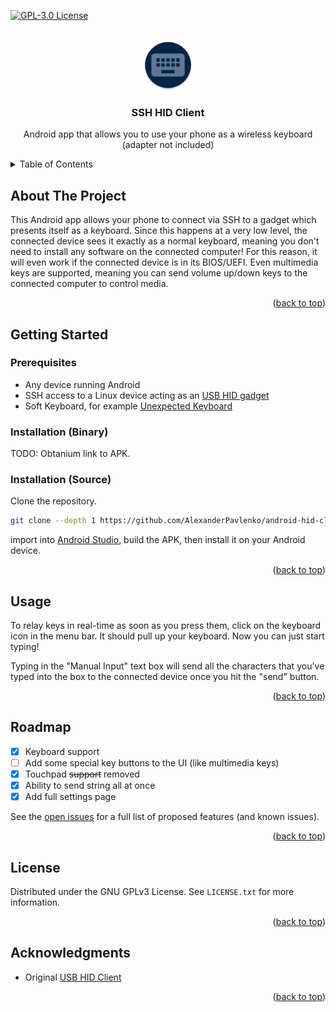 <div id="top"></div>

<!-- PROJECT SHIELDS -->
[![GPL-3.0 License][license-shield]][license-url]

<!-- PROJECT LOGO -->
<br />
<div align="center">
  <a href="https://github.com/AlexanderPavlenko/android-hid-client">
    <img src="images/app-icon-round.png" alt="App Icon" width="80" height="80">
  </a>

<h3 align="center">SSH HID Client</h3>
  <p align="center">
    Android app that allows you to use your phone as a wireless keyboard <br/>
    (adapter not included)
  </p>
</div>



<!-- TABLE OF CONTENTS -->
<details>
  <summary>Table of Contents</summary>
  <ol>
    <li>
      <a href="#about-the-project">About The Project</a>
    </li>
    <li>
      <a href="#getting-started">Getting Started</a>
      <ul>
        <li><a href="#prerequisites">Prerequisites</a></li>
      </ul>
    </li>
    <li><a href="#usage">Usage</a></li>
    <li><a href="#roadmap">Roadmap</a></li>
    <li><a href="#license">License</a></li>
    <li><a href="#acknowledgments">Acknowledgments</a></li>
  </ol>
</details>



<!-- ABOUT THE PROJECT -->

## About The Project

This Android app allows your phone to connect via SSH to a gadget which presents itself as a keyboard.
Since this happens at a very low level, the connected device sees it exactly as a normal keyboard, meaning
you don't need to install any software on the connected computer! For this reason, it will even work if the
connected device is in its BIOS/UEFI. Even multimedia keys are supported, meaning you can send volume up/down
keys to the connected computer to control media.

<p align="right">(<a href="#top">back to top</a>)</p>



<!-- GETTING STARTED -->

## Getting Started

### Prerequisites

* Any device running Android
* SSH access to a Linux device acting as an [USB HID gadget](https://github.com/AlexanderPavlenko/pi-keyboard)
* Soft Keyboard, for example [Unexpected Keyboard](https://github.com/Julow/Unexpected-Keyboard)

### Installation (Binary)<a name="installation-binary"> </a>

TODO: Obtanium link to APK.

### Installation (Source)<a name="installation-source"></a>

Clone the repository.

   ```sh
   git clone --depth 1 https://github.com/AlexanderPavlenko/android-hid-client.git
   ```

import into [Android Studio](https://developer.android.com/studio), build the APK, then install it
on your Android device.

<p align="right">(<a href="#top">back to top</a>)</p>

<!-- USAGE EXAMPLES -->

## Usage

To relay keys in real-time as soon as you press them, click on the keyboard icon in the menu bar. It should pull up your
keyboard. Now you can just start typing!

Typing in the "Manual Input" text box will send all the characters that you've typed into the box to
the connected device once you hit the "send" button.

<p align="right">(<a href="#top">back to top</a>)</p>



<!-- ROADMAP -->

## Roadmap

- [X] Keyboard support
- [ ] Add some special key buttons to the UI (like multimedia keys)
- [X] Touchpad ~~support~~ removed
- [X] Ability to send string all at once
- [X] Add full settings page

See the [open issues][issues-url] for a full list of proposed features (and known issues).

<p align="right">(<a href="#top">back to top</a>)</p>


<!-- LICENSE -->

## License

Distributed under the GNU GPLv3 License. See `LICENSE.txt` for more information.

<p align="right">(<a href="#top">back to top</a>)</p>



<!-- ACKNOWLEDGMENTS -->

## Acknowledgments

* Original [USB HID Client](https://github.com/Arian04/android-hid-client)

<p align="right">(<a href="#top">back to top</a>)</p>



<!-- MARKDOWN LINKS & IMAGES -->
<!-- https://www.markdownguide.org/basic-syntax/#reference-style-links -->

[contributors-shield]: https://img.shields.io/github/contributors/AlexanderPavlenko/android-hid-client.svg?style=for-the-badge

[contributors-url]: https://github.com/AlexanderPavlenko/android-hid-client/graphs/contributors

[forks-shield]: https://img.shields.io/github/forks/AlexanderPavlenko/android-hid-client.svg?style=for-the-badge

[forks-url]: https://github.com/AlexanderPavlenko/android-hid-client/network/members

[stars-shield]: https://img.shields.io/github/stars/AlexanderPavlenko/android-hid-client.svg?style=for-the-badge

[stars-url]: https://github.com/AlexanderPavlenko/android-hid-client/stargazers

[issues-shield]: https://img.shields.io/github/issues/AlexanderPavlenko/android-hid-client.svg?style=for-the-badge

[issues-url]: https://github.com/AlexanderPavlenko/android-hid-client/issues

[license-shield]: https://img.shields.io/github/license/AlexanderPavlenko/android-hid-client.svg?style=for-the-badge

[license-url]: https://github.com/AlexanderPavlenko/android-hid-client/blob/master/LICENSE.txt